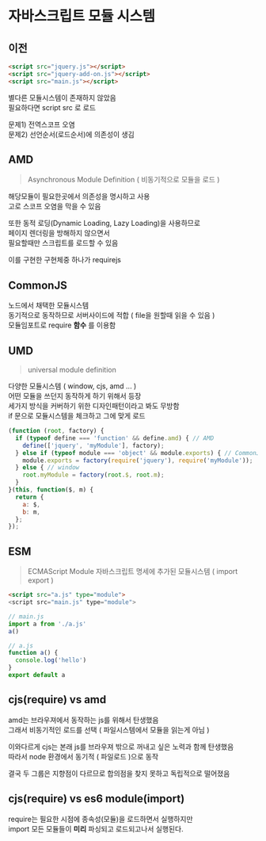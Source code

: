 # 자바스크립트 모듈 시스템

## 이전
```html
<script src="jquery.js"></script>
<script src="jquery-add-on.js"></script>
<script src="main.js"></script>
```
별다른 모듈시스템이 존재하지 않았음  
필요하다면 script src 로 로드  

문제1) 전역스코프 오염  
문제2) 선언순서(로드순서)에 의존성이 생김

## AMD
> Asynchronous Module Definition ( 비동기적으로 모듈을 로드 )  

해당모듈이 필요한곳에서 의존성을 명시하고 사용  
고로 스코프 오염을 막을 수 있음  

또한 동적 로딩(Dynamic Loading, Lazy Loading)을 사용하므로  
페이지 렌더링을 방해하지 않으면서  
필요할때만 스크립트를 로드할 수 있음  

이를 구현한 구현체중 하나가 requirejs

## CommonJS
노드에서 채택한 모듈시스템  
동기적으로 동작하므로 서버사이드에 적합 ( file을 원할때 읽을 수 있음 )  
모듈임포트로 require **함수** 를 이용함

## UMD
> universal module definition  

다양한 모듈시스템 ( window, cjs, amd ... )  
어떤 모듈을 쓰던지 동작하게 하기 위해서 등장  
세가지 방식을 커버하기 위한 디자인패턴이라고 봐도 무방함  
if 문으로 모듈시스템을 체크하고 그에 맞게 로드  
```javascript
(function (root, factory) {
  if (typeof define === 'function' && define.amd) { // AMD
    define(['jquery', 'myModule'], factory);
  } else if (typeof module === 'object' && module.exports) { // CommonJS
    module.exports = factory(require('jquery'), require('myModule'));
  } else { // window
    root.myModule = factory(root.$, root.m); 
  }
}(this, function($, m) {
  return {
    a: $,
    b: m,
  };
});
```

## ESM
> ECMAScript Module
자바스크립트 명세에 추가된 모듈시스템 ( import export )
```html
<script src="a.js" type="module">
<script src="main.js" type="module">
```
```js
// main.js
import a from './a.js'
a()
```
```js
// a.js
function a() {
  console.log('hello')
}
export default a
```

## cjs(require) vs amd
amd는 브라우져에서 동작하는 js를 위해서 탄생했음  
그래서 비동기적인 로드를 선택 ( 파일시스템에서 모듈을 읽는게 아님 )

이와다르게 cjs는 본래 js를 브라우져 밖으로 꺼내고 싶은 노력과 함께 탄생했음  
따라서 node 환경에서 동기적 ( 파일로드 )으로 동작

결국 두 그룹은 지향점이 다르므로 합의점을 찾지 못하고 독립적으로 떨어졌음

## cjs(require) vs es6 module(import)
require는 필요한 시점에 종속성(모듈)을 로드하면서 실행하지만  
import 모든 모듈들이 **미리** 파싱되고 로드되고나서 실행된다.
